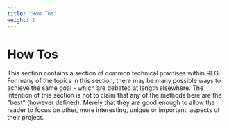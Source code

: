 ```yaml
---
title: "How Tos"
weight: 1
---
```


# How Tos

This section contains a section of common technical practises within REG. For many of the topics in this section, there may be many possible ways to achieve the same goal - which are debated at length elsewhere. The intention of this section is not to claim that any of the methods here are the "best" (however defined). Merely that they are good enough to allow the reader to focus on other, more interesting, unique or important, aspects of their project.
